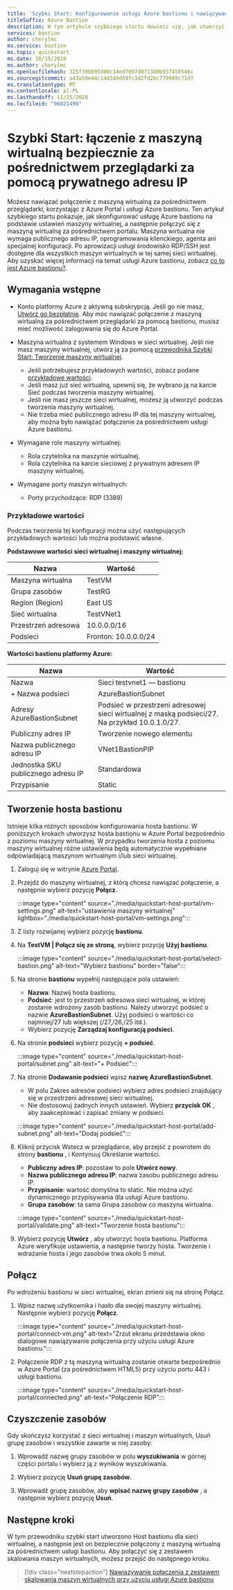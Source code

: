 ```yaml
---
title: 'Szybki Start: Konfigurowanie usługi Azure bastionu i nawiązywanie połączenia z maszyną wirtualną za pomocą prywatnego adresu IP i przeglądarki'
titleSuffix: Azure Bastion
description: W tym artykule szybkiego startu dowiesz się, jak utworzyć hosta usługi Azure bastionu z maszyny wirtualnej i bezpiecznie połączyć się z MASZYNą wirtualną za pośrednictwem przeglądarki za pomocą prywatnego adresu IP.
services: bastion
author: cherylmc
ms.service: bastion
ms.topic: quickstart
ms.date: 10/15/2020
ms.author: cherylmc
ms.openlocfilehash: 325f39b695d80c14ed7097d071380b937458546c
ms.sourcegitcommit: a43a59e44c14d349d597c3d2fd2bc779989c71d7
ms.translationtype: MT
ms.contentlocale: pl-PL
ms.lasthandoff: 11/25/2020
ms.locfileid: "96021490"
---
```

# <a name="quickstart-connect-to-a-vm-securely-through-a-browser-via-private-ip-address"></a>Szybki Start: łączenie z maszyną wirtualną bezpiecznie za pośrednictwem przeglądarki za pomocą prywatnego adresu IP

Możesz nawiązać połączenie z maszyną wirtualną za pośrednictwem przeglądarki, korzystając z Azure Portal i usługi Azure bastionu. Ten artykuł szybkiego startu pokazuje, jak skonfigurować usługę Azure bastionu na podstawie ustawień maszyny wirtualnej, a następnie połączyć się z maszyną wirtualną za pośrednictwem portalu. Maszyna wirtualna nie wymaga publicznego adresu IP, oprogramowania klienckiego, agenta ani specjalnej konfiguracji. Po aprowizacji usługi środowisko RDP/SSH jest dostępne dla wszystkich maszyn wirtualnych w tej samej sieci wirtualnej. Aby uzyskać więcej informacji na temat usługi Azure bastionu, zobacz [co to jest Azure bastionu?](bastion-overview.md).

## <a name="prerequisites"></a><a name="prereq"></a>Wymagania wstępne

* Konto platformy Azure z aktywną subskrypcją. Jeśli go nie masz, [Utwórz go bezpłatnie](https://azure.microsoft.com/free/?ref=microsoft.com&utm_source=microsoft.com&utm_medium=docs&utm_campaign=visualstudio). Aby móc nawiązać połączenie z maszyną wirtualną za pośrednictwem przeglądarki za pomocą bastionu, musisz mieć możliwość zalogowania się do Azure Portal.

* Maszyna wirtualna z systemem Windows w sieci wirtualnej. Jeśli nie masz maszyny wirtualnej, utwórz ją za pomocą [przewodnika Szybki Start: Tworzenie maszyny wirtualnej](../virtual-machines/windows/quick-create-portal.md).

  * Jeśli potrzebujesz przykładowych wartości, zobacz podane [przykładowe wartości](#values).
  * Jeśli masz już sieć wirtualną, upewnij się, że wybrano ją na karcie Sieć podczas tworzenia maszyny wirtualnej.
  * Jeśli nie masz jeszcze sieci wirtualnej, możesz ją utworzyć podczas tworzenia maszyny wirtualnej.
  * Nie trzeba mieć publicznego adresu IP dla tej maszyny wirtualnej, aby można było nawiązać połączenie za pośrednictwem usługi Azure bastionu.

* Wymagane role maszyny wirtualnej:
  * Rola czytelnika na maszynie wirtualnej.
  * Rola czytelnika na karcie sieciowej z prywatnym adresem IP maszyny wirtualnej.
  
* Wymagane porty maszyn wirtualnych:
  * Porty przychodzące: RDP (3389)

### <a name="example-values"></a><a name="values"></a>Przykładowe wartości

Podczas tworzenia tej konfiguracji można użyć następujących przykładowych wartości lub można podstawić własne.

**Podstawowe wartości sieci wirtualnej i maszyny wirtualnej:**

|**Nazwa** | **Wartość** |
| --- | --- |
| Maszyna wirtualna| TestVM |
| Grupa zasobów | TestRG |
| Region (Region) | East US |
| Sieć wirtualna | TestVNet1 |
| Przestrzeń adresowa | 10.0.0.0/16 |
| Podsieci | Fronton: 10.0.0.0/24 |

**Wartości bastionu platformy Azure:**

|**Nazwa** | **Wartość** |
| --- | --- |
| Nazwa | Sieci testvnet1 — bastionu |
| + Nazwa podsieci | AzureBastionSubnet |
| Adresy AzureBastionSubnet | Podsieć w przestrzeni adresowej sieci wirtualnej z maską podsieci/27. Na przykład 10.0.1.0/27.  |
| Publiczny adres IP |  Tworzenie nowego elementu |
| Nazwa publicznego adresu IP | VNet1BastionPIP  |
| Jednostka SKU publicznego adresu IP |  Standardowa  |
| Przypisanie  | Static |

## <a name="create-a-bastion-host"></a><a name="createvmset"></a>Tworzenie hosta bastionu

Istnieje kilka różnych sposobów konfigurowania hosta bastionu. W poniższych krokach utworzysz hosta bastionu w Azure Portal bezpośrednio z poziomu maszyny wirtualnej. W przypadku tworzenia hosta z poziomu maszyny wirtualnej różne ustawienia będą automatycznie wypełniane odpowiadającą maszynom wirtualnym i/lub sieci wirtualnej.

1. Zaloguj się w witrynie [Azure Portal](https://portal.azure.com).
1. Przejdź do maszyny wirtualnej, z którą chcesz nawiązać połączenie, a następnie wybierz pozycję **Połącz**.

   :::image type="content" source="./media/quickstart-host-portal/vm-settings.png" alt-text="ustawienia maszyny wirtualnej" lightbox="./media/quickstart-host-portal/vm-settings.png":::
1. Z listy rozwijanej wybierz pozycję **bastionu**.
1. Na **TestVM | Połącz się ze stroną**, wybierz pozycję **Użyj bastionu**.

   :::image type="content" source="./media/quickstart-host-portal/select-bastion.png" alt-text="Wybierz bastionu" border="false":::

1. Na stronie **bastionu** wypełnij następujące pola ustawień:

   * **Nazwa**: Nazwij hosta bastionu.
   * **Podsieć**: jest to przestrzeń adresowa sieci wirtualnej, w której zostanie wdrożony zasób bastionu. Należy utworzyć podsieć o nazwie **AzureBastionSubnet**. Użyj podsieci o wartości co najmniej/27 lub większej (/27,/26,/25 itd.).
   * Wybierz pozycję **Zarządzaj konfiguracją podsieci**.
1. Na stronie **podsieci** wybierz pozycję **+ podsieć**.

   :::image type="content" source="./media/quickstart-host-portal/subnet.png" alt-text="+ Podsieć":::
    
1. Na stronie **Dodawanie podsieci** wpisz **nazwę** **AzureBastionSubnet**.
   * W polu Zakres adresów podsieci wybierz adres podsieci znajdujący się w przestrzeni adresowej sieci wirtualnej.
   * Nie dostosowuj żadnych innych ustawień. Wybierz **przycisk OK** , aby zaakceptować i zapisać zmiany w podsieci.

   :::image type="content" source="./media/quickstart-host-portal/add-subnet.png" alt-text="Dodaj podsieć":::
1. Kliknij przycisk Wstecz w przeglądarce, aby przejść z powrotem do strony **bastionu** , i Kontynuuj Określanie wartości.
   * **Publiczny adres IP**: pozostaw to pole **Utwórz nowy**.
   * **Nazwa publicznego adresu IP**: nazwa zasobu publicznego adresu IP.
   * **Przypisanie**: wartość domyślna to static. Nie można użyć dynamicznego przypisywania dla usługi Azure bastionu.
   * **Grupa zasobów**: ta sama Grupa zasobów co maszyna wirtualna.

   :::image type="content" source="./media/quickstart-host-portal/validate.png" alt-text="Tworzenie hosta bastionu":::
1. Wybierz pozycję **Utwórz** , aby utworzyć hosta bastionu. Platforma Azure weryfikuje ustawienia, a następnie tworzy hosta. Tworzenie i wdrażanie hosta i jego zasobów trwa około 5 minut.

## <a name="connect"></a><a name="connect"></a>Połącz

Po wdrożeniu bastionu w sieci wirtualnej, ekran zmieni się na stronę Połącz.

1. Wpisz nazwę użytkownika i hasło dla swojej maszyny wirtualnej. Następnie wybierz pozycję **Połącz**.

   :::image type="content" source="./media/quickstart-host-portal/connect-vm.png" alt-text="Zrzut ekranu przedstawia okno dialogowe nawiązywanie połączenia przy użyciu usługi Azure bastionu.":::
1. Połączenie RDP z tą maszyną wirtualną zostanie otwarte bezpośrednio w Azure Portal (za pośrednictwem HTML5) przy użyciu portu 443 i usługi bastionu.

   :::image type="content" source="./media/quickstart-host-portal/connected.png" alt-text="Połączenie RDP":::

## <a name="clean-up-resources"></a>Czyszczenie zasobów

Gdy skończysz korzystać z sieci wirtualnej i maszyn wirtualnych, Usuń grupę zasobów i wszystkie zawarte w niej zasoby:

1. Wprowadź nazwę grupy zasobów w polu **wyszukiwania** w górnej części portalu i wybierz ją z wyników wyszukiwania.

1. Wybierz pozycję **Usuń grupę zasobów**.

1. Wprowadź grupę zasobów, aby **wpisać nazwę grupy zasobów** , a następnie wybierz pozycję **Usuń**.

## <a name="next-steps"></a>Następne kroki

W tym przewodniku szybki start utworzono Host bastionu dla sieci wirtualnej, a następnie jest on bezpiecznie połączony z maszyną wirtualną za pośrednictwem usługi bastionu. Aby połączyć się z zestawem skalowania maszyn wirtualnych, możesz przejść do następnego kroku.

> [!div class="nextstepaction"]
> [Nawiązywanie połączenia z zestawem skalowania maszyn wirtualnych przy użyciu usługi Azure bastionu](bastion-connect-vm-scale-set.md)

